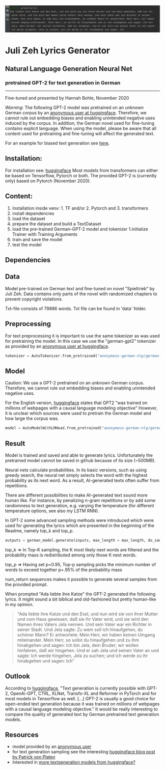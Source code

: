 ![GPT-2 generated lyric pic](pic/lyric.png)

# Juli Zeh Lyrics Generator
## Natural Language Generation Neural Net
### pretrained GPT-2 for text generation in German
------------
Fine-tuned and presented by Hannah Bohle, November 2020

*Warning*: The following GPT-2 model was pretrained on an unknown German corpus by an [anonymous user at huggingface](https://huggingface.co/anonymous-german-nlp/german-gpt2). Therefore, we cannot rule out embedding biases and enabling unintended negative uses induced by the corpus. In addition, the German novel used for fine-tuning contains explicit language. When using the model, please be aware that all content used for pretraining and fine-tuning will affect the generated text.

For an example for biased text generation see [here](https://huggingface.co/gpt2#limitations-and-bias).

## Installation:
For installation see: [huggingface](https://huggingface.co/transformers/installation.html)
Most models from transformers can either be based on  Tensorflow, Pytorch or both. The provided GPT-2 is (currently only) based on Pytorch (November 2020).

## Content: 

1. Installation inside venv: 1. TF and/or 2. Pytorch and 3. transformers
1. install dependencies
1. load the dataset
1. prepare the dataset and build a TextDataset
1. load the pre-trained German-GPT-2 model and tokenizer
1.initialize Trainer with Training Arguments
1. train and save the model
1. test the model

## Dependencies

## Data 
Model pre-trained on German text and fine-tuned on novel "Spieltrieb" by Juli Zeh.  Data contains only parts of the novel with randomized chapters to prevent copyright violations. 

Txt-file consists of 79886 words. Txt file can be found in 'data' folder.

## Preprocessing
For text preprocessing it is important to use the same tokenizer as was used for pretraining the model. In this case we use the "german-gpt2" tokenizer as provided by an [anonymous user at huggingface](https://huggingface.co/anonymous-german-nlp/german-gpt2).

```python
tokenizer = AutoTokenizer.from_pretrained("anonymous-german-nlp/german-gpt2")
```
## Model
Caution: We use a GPT-2 pretrained on an unknown German corpus. Therefore, we cannot rule out embedding biases and enabling unintended negative uses.

For the English version, [huggingface](https://huggingface.co/transformers/v3.3.1/task_summary.html) states that GPT2 "was trained on millions of webpages with a causal language modeling objective" However, it is unclear which sources were used to pretrain the German model and how large the corpus was. 
 
```python
model = AutoModelWithLMHead.from_pretrained("anonymous-german-nlp/german-gpt2")
```

## Result
Model is trained and saved and able to generate lyrics. 
Unfortunately the pretrained model cannot be saved in github because of its size (~500MB).

Neural nets calculate probabilities. In its basic versions, such as using greedy search, the neural net simply selects the word with the highest probability as its next word. As a result, AI-generated texts often suffer from repetitions.

There are different possibilities to make AI-generated text sound more human like. For instance, by penalizing n-gram repetitions or by add some randomness to text generation, e.g. varying the temperature (for different temperature options, see also my LSTM RNN). 

In GPT-2 some  advanced sampling methods were introduced which were used for generating the lyrics which are presented in the beginning of the Readme, namely top_k and top_p.

```python
outputs = german_model.generate(inputs, max_length = max_length, do_sample=True, top_p=0.95, top_k=50,num_return_sequences=2)

```
top_k => In Top-K sampling, the K most likely next words are filtered and the probability mass is redistributed among only those K next words.

top_p => Having set p=0.95, Top-p sampling picks the minimum number of words to exceed together p=.95% of the probability mass

num_return sequences makes it possible to generate several samples from the provided prompt. 

When prompted "Ada liebte ihre Katze" the GPT-2 generated the following lyrics. It might sound a bit biblical and old-fashioned but pretty human-like in my opinion.
 
 > "Ada liebte ihre Katze und den Esel, und nun wird sie von ihrer Mutter und vom Haus gewiesen, daß sie ihr Vater wird, und sie wird den Namen ihres Vaters Jela nennen. Und sein Vater war ein Richter in seiner Stadt. Und Jela sagte: Zu wem soll ich hinaufgehen, du schöner Mann? Er antwortete: Mein Herr, wir haben keinen Umgang miteinander. Mein Herr, so sollst du hinaufgehen und zu ihm hinabgehen und sagen: Ich bin Jela, dein Bruder; wir wollen hinfahren, daß wir hingehen. Und er sah Jela und seinen Vater an und sagte: Ich werde hingehen, Jela zu suchen; und ich werde zu ihr hinabgehen und sagen: Ich"

 



## Outlook 
According to [huggingface](https://huggingface.co/transformers/v3.3.1/task_summary.html), "Text generation is currently possible with GPT-2, OpenAi-GPT, CTRL, XLNet, Transfo-XL and Reformer in PyTorch and for most models in Tensorflow as well. [...] GPT-2 is usually a good choice for open-ended text generation because it was trained on millions of webpages with a causal language modeling objective." 
It would be really interesting to compare the quality of generated text by German pretrained text generation models. 

## Resources
+ model provided by an [anonymous user](https://huggingface.co/anonymous-german-nlp/german-gpt2)
+ for text generation sampling see the interesting [huggingface blog post by Patrick von Platen](https://huggingface.co/blog/how-to-generate)
+ Interested in [more textgeneration models from huggingface?](https://huggingface.co/transformers/v3.3.1/task_summary.html)
